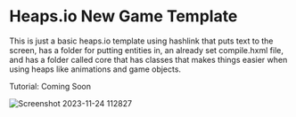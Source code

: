 # Heaps.io New Game Template
This is just a basic heaps.io template using hashlink that puts text to the screen, has a folder for putting entities in, an already set compile.hxml file, and has a folder called core that has classes that makes things easier when using heaps like animations and game objects.

Tutorial: Coming Soon

![Screenshot 2023-11-24 112827](https://github.com/SabeTheDev/HeapsIONewGameTemplate/assets/122580233/ce8c216d-cb25-413b-9811-e78f7711bbcc)
